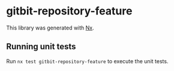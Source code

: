 # gitbit-repository-feature

This library was generated with [Nx](https://nx.dev).

## Running unit tests

Run `nx test gitbit-repository-feature` to execute the unit tests.
